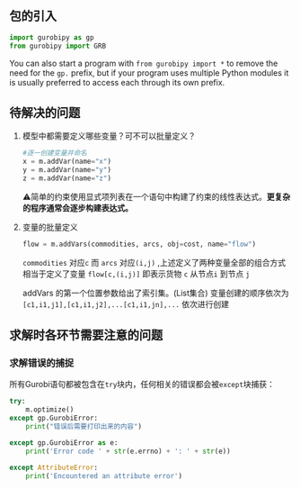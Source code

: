 ## 包的引入

```py
import gurobipy as gp
from gurobipy import GRB
```

You can also start a program with `from gurobipy import *` to remove the need for the `gp.` prefix, but if your program uses multiple Python modules it is usually preferred to access each through its own prefix.

## 待解决的问题

1. 模型中都需要定义哪些变量？可不可以批量定义？

   ```py
   #逐一创建变量并命名
   x = m.addVar(name="x") 
   y = m.addVar(name="y")
   z = m.addVar(name="z")
   ```

   :warning:简单的约束使用显式项列表在一个语句中构建了约束的线性表达式。**更复杂的程序通常会逐步构建表达式。**

2. 变量的批量定义

   ```py
   flow = m.addVars(commodities, arcs, obj=cost, name="flow")
   ```


   `commodities` 对应`c` 而 `arcs` 对应`(i,j)` ,上述定义了两种变量全部的组合方式
   相当于定义了变量 `flow[c,(i,j)]` 即表示货物 `c` 从节点`i` 到节点 `j` 

   addVars 的第一个位置参数给出了索引集。(List集合)
   变量创建的顺序依次为 `[c1,i1,j1],[c1,i1,j2],...[c1,i1,jn],...` 依次进行创建

## 求解时各环节需要注意的问题

### 求解错误的捕捉

所有Gurobi语句都被包含在`try`块内，任何相关的错误都会被`except`块捕获：

```py
try:
    m.optimize()
except gp.GurobiError:
    print("错误后需要打印出来的内容")
```

```py
except gp.GurobiError as e:
    print('Error code ' + str(e.errno) + ': ' + str(e))

except AttributeError:
    print('Encountered an attribute error')
```




